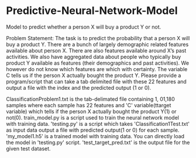 # Predictive-Neural-Network-Model
Model to predict whether a person X will buy a product Y or not.

Problem Statement:
The task is to predict the probability that a person X will buy a product Y. There are a bunch of largely demographic related features available about person X. There are also features available around X’s past activities. We also have aggregated data about people who typically buy product Y available as features (their demographics and past activities). We however do not know which features are which with certainty. The variable C tells us if the person X actually bought the product Y. Please provide a program/script that can take a tab delimited file with these 22 features and output a file with the index and the predicted output (1 or 0).

ClassificationProblem1.txt is the tab-delimated file containing 1, 01,180 samples where each sample has 22 features and 'C' variable(ttarget variable) which tells if the person X actually bought the product Y(1) or not(0). train_model.py is a script used to train the neural network model with training data. 'testing.py' is a script which takes 'Classification1Test.txt' as input data output a file with predicted output(1 or 0) for each sample. 'my_model1.h5' is a trained model with training data. You can directly load the model in 'testing.py' script. 'test_target_pred.txt' is the output file for the given test dataset.
